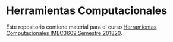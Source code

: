 # Herramientas Computacionales

Este repositorio contiene material para el curso [Herramientas Computacionales IMEC3602 Semestre 201820](http://andresgm.org/Herramientas-Computacionales/).
